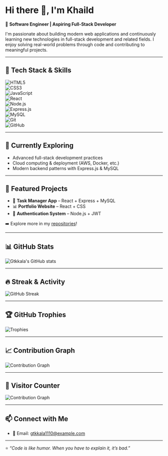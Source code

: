 # Hi there 👋, I'm Khaild  

🚀 **Software Engineer | Aspiring Full-Stack Developer**  

I'm passionate about building modern web applications and continuously learning new technologies in full-stack development and related fields. I enjoy solving real-world problems through code and contributing to meaningful projects.  

---

## 🔧 Tech Stack & Skills  
![HTML5](https://img.shields.io/badge/HTML5-E34F26?style=for-the-badge&logo=html5&logoColor=white)  
![CSS3](https://img.shields.io/badge/CSS3-1572B6?style=for-the-badge&logo=css3&logoColor=white)  
![JavaScript](https://img.shields.io/badge/JavaScript-F7DF1E?style=for-the-badge&logo=javascript&logoColor=black)  
![React](https://img.shields.io/badge/React-20232A?style=for-the-badge&logo=react&logoColor=61DAFB)  
![Node.js](https://img.shields.io/badge/Node.js-43853D?style=for-the-badge&logo=node.js&logoColor=white)  
![Express.js](https://img.shields.io/badge/Express.js-404D59?style=for-the-badge)  
![MySQL](https://img.shields.io/badge/MySQL-005C84?style=for-the-badge&logo=mysql&logoColor=white)  
![Git](https://img.shields.io/badge/Git-F05032?style=for-the-badge&logo=git&logoColor=white)  
![GitHub](https://img.shields.io/badge/GitHub-100000?style=for-the-badge&logo=github&logoColor=white)  

---

## 🌱 Currently Exploring  
- Advanced full-stack development practices  
- Cloud computing & deployment (AWS, Docker, etc.)  
- Modern backend patterns with Express.js & MySQL  

---

## 📂 Featured Projects  
- 📝 **Task Manager App** – React + Express + MySQL  
- 📊 **Portfolio Website** – React + CSS  
- 🔐 **Authentication System** – Node.js + JWT  

➡️ Explore more in my [repositories](https://github.com/Gtkkala?tab=repositories)!  

---

## 📊 GitHub Stats  
![Gtkkala's GitHub stats](https://github-readme-stats-git-masterrstaa-rickstaa.vercel.app/api?username=Gtkkala&show_icons=true&theme=radical)

---

## 🔥 Streak & Activity  
![GitHub Streak](https://streak-stats.demolab.com?user=Gtkkala&theme=radical) 

---

## 🏆 GitHub Trophies  
![Trophies](https://github-profile-trophy.vercel.app/?username=Gtkkala&theme=radical&no-frame=true&margin-w=5&margin-h=5)
  
---

## 📈 Contribution Graph  
![Contribution Graph](https://github-readme-activity-graph.vercel.app/graph?username=Gtkkala&theme=radical)  

---

## 👀 Visitor Counter  
![Contribution Graph](https://github-readme-activity-graph.vercel.app/graph?username=Gtkkala&theme=radical)
 
---

## 📫 Connect with Me  
- 📧 Email: gtkkala1110@example.com  

---

⭐️ _“Code is like humor. When you have to explain it, it’s bad.”_  
